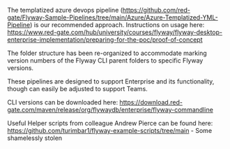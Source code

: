 The templatized azure devops pipeline (https://github.com/red-gate/Flyway-Sample-Pipelines/tree/main/Azure/Azure-Templatized-YML-Pipeline) is our recommended approach. Instructions on usage here: https://www.red-gate.com/hub/university/courses/flyway/flyway-desktop-enterprise-implementation/preparing-for-the-poc/proof-of-concept

The folder structure has been re-organized to accommodate marking version numbers of the Flyway CLI parent folders to specific Flyway versions.

These pipelines are designed to support Enterprise and its functionality, though can easily be adjusted to support Teams. 

CLI versions can be downloaded here: https://download.red-gate.com/maven/release/org/flywaydb/enterprise/flyway-commandline

Useful Helper scripts from colleague Andrew Pierce can be found here: https://github.com/turimbar1/flyway-example-scripts/tree/main
    - Some shamelessly stolen